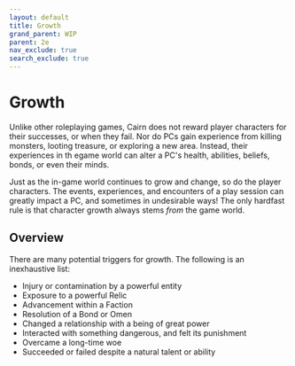 ```yaml
---
layout: default
title: Growth
grand_parent: WIP
parent: 2e
nav_exclude: true
search_exclude: true
---
```


# Growth

Unlike other roleplaying games, Cairn does not reward player characters for their successes, or when they fail. Nor do PCs gain experience from killing monsters, looting treasure, or exploring a new area. Instead, their experiences in th egame world can alter a PC's health, abilities, beliefs, bonds, or even their minds.

Just as the in-game world continues to grow and change, so do the player characters. The events, experiences, and encounters of a play session can greatly impact a PC, and sometimes in undesirable ways! The only hardfast rule is that character growth always stems _from_ the game world. 

## Overview

There are many potential triggers for growth. The following is an inexhaustive list: 

- Injury or contamination by a powerful entity
- Exposure to a powerful Relic
- Advancement within a Faction
- Resolution of a Bond or Omen
- Changed a relationship with a being of great power
- Interacted with something dangerous, and felt its punishment
- Overcame a long-time woe
- Succeeded or failed despite a natural talent or ability


